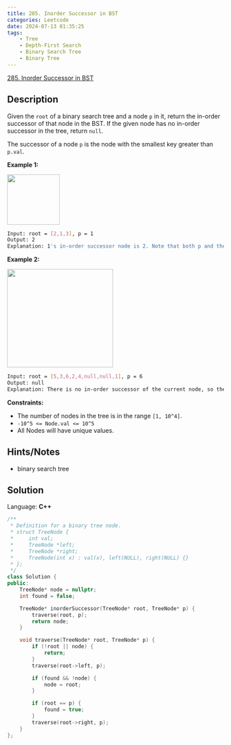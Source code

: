 ```yaml
---
title: 285. Inorder Successor in BST
categories: Leetcode
date: 2024-07-13 01:35:25
tags:
    - Tree
    - Depth-First Search
    - Binary Search Tree
    - Binary Tree
---
```


[285. Inorder Successor in BST](https://leetcode.com/problems/inorder-successor-in-bst/description/)

## Description

Given the `root` of a binary search tree and a node `p` in it, return the in-order successor of that node in the BST. If the given node has no in-order successor in the tree, return `null`.

The successor of a node `p` is the node with the smallest key greater than `p.val`.

**Example 1:**

<img alt="" src="https://assets.leetcode.com/uploads/2019/01/23/285_example_1.PNG" style="width: 122px; height: 117px;">

```bash
Input: root = [2,1,3], p = 1
Output: 2
Explanation: 1's in-order successor node is 2. Note that both p and the return value is of TreeNode type.
```

**Example 2:**

<img alt="" src="https://assets.leetcode.com/uploads/2019/01/23/285_example_2.PNG" style="width: 246px; height: 229px;">

```bash
Input: root = [5,3,6,2,4,null,null,1], p = 6
Output: null
Explanation: There is no in-order successor of the current node, so the answer is `null`.
```

**Constraints:**

- The number of nodes in the tree is in the range `[1, 10^4]`.
- `-10^5 <= Node.val <= 10^5`
- All Nodes will have unique values.

## Hints/Notes

- binary search tree

## Solution

Language: **C++**

```C++
/**
 * Definition for a binary tree node.
 * struct TreeNode {
 *     int val;
 *     TreeNode *left;
 *     TreeNode *right;
 *     TreeNode(int x) : val(x), left(NULL), right(NULL) {}
 * };
 */
class Solution {
public:
    TreeNode* node = nullptr;
    int found = false;

    TreeNode* inorderSuccessor(TreeNode* root, TreeNode* p) {
        traverse(root, p);
        return node;
    }

    void traverse(TreeNode* root, TreeNode* p) {
        if (!root || node) {
            return;
        }
        traverse(root->left, p);

        if (found && !node) {
            node = root;
        }

        if (root == p) {
            found = true;
        }
        traverse(root->right, p);
    }
};
```
